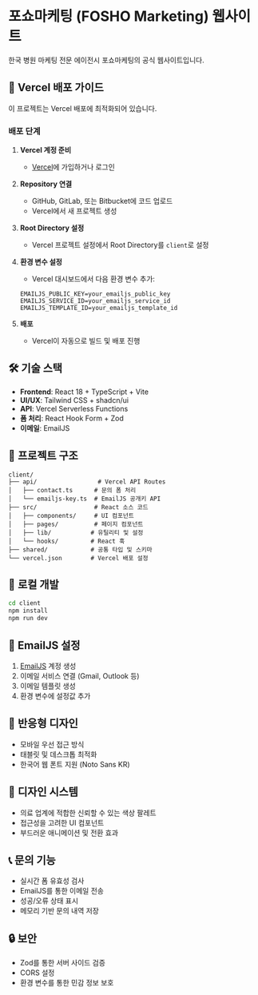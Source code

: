 # 포쇼마케팅 (FOSHO Marketing) 웹사이트

한국 병원 마케팅 전문 에이전시 포쇼마케팅의 공식 웹사이트입니다.

## 🚀 Vercel 배포 가이드

이 프로젝트는 Vercel 배포에 최적화되어 있습니다.

### 배포 단계

1. **Vercel 계정 준비**
   - [Vercel](https://vercel.com)에 가입하거나 로그인

2. **Repository 연결**
   - GitHub, GitLab, 또는 Bitbucket에 코드 업로드
   - Vercel에서 새 프로젝트 생성

3. **Root Directory 설정**
   - Vercel 프로젝트 설정에서 Root Directory를 `client`로 설정

4. **환경 변수 설정**
   - Vercel 대시보드에서 다음 환경 변수 추가:
   ```
   EMAILJS_PUBLIC_KEY=your_emailjs_public_key
   EMAILJS_SERVICE_ID=your_emailjs_service_id  
   EMAILJS_TEMPLATE_ID=your_emailjs_template_id
   ```

5. **배포**
   - Vercel이 자동으로 빌드 및 배포 진행

## 🛠 기술 스택

- **Frontend**: React 18 + TypeScript + Vite
- **UI/UX**: Tailwind CSS + shadcn/ui
- **API**: Vercel Serverless Functions
- **폼 처리**: React Hook Form + Zod
- **이메일**: EmailJS

## 📁 프로젝트 구조

```
client/
├── api/                 # Vercel API Routes
│   ├── contact.ts      # 문의 폼 처리
│   └── emailjs-key.ts  # EmailJS 공개키 API
├── src/                # React 소스 코드
│   ├── components/     # UI 컴포넌트
│   ├── pages/          # 페이지 컴포넌트
│   ├── lib/           # 유틸리티 및 설정
│   └── hooks/         # React 훅
├── shared/            # 공통 타입 및 스키마
└── vercel.json        # Vercel 배포 설정
```

## 🔧 로컬 개발

```bash
cd client
npm install
npm run dev
```

## 📧 EmailJS 설정

1. [EmailJS](https://emailjs.com) 계정 생성
2. 이메일 서비스 연결 (Gmail, Outlook 등)
3. 이메일 템플릿 생성
4. 환경 변수에 설정값 추가

## 📱 반응형 디자인

- 모바일 우선 접근 방식
- 태블릿 및 데스크톱 최적화
- 한국어 웹 폰트 지원 (Noto Sans KR)

## 🎨 디자인 시스템

- 의료 업계에 적합한 신뢰할 수 있는 색상 팔레트
- 접근성을 고려한 UI 컴포넌트
- 부드러운 애니메이션 및 전환 효과

## 📞 문의 기능

- 실시간 폼 유효성 검사
- EmailJS를 통한 이메일 전송
- 성공/오류 상태 표시
- 메모리 기반 문의 내역 저장

## 🔒 보안

- Zod를 통한 서버 사이드 검증
- CORS 설정
- 환경 변수를 통한 민감 정보 보호